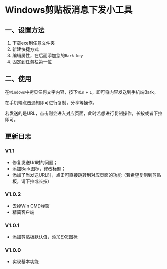 # Windows剪贴板消息下发小工具

## 一、设置方法
1. 下载exe到任意文件夹
2. 新建快捷方式
3. 编辑属性，在后面添加您的`Bark key`
4. 固定到任务栏第一位

## 二、使用
在`Windows`中拷贝任何文字内容，按下`Win` + `1`，即可将内容发送到手机端Bark。

在手机端点击通知即可进行复制，分享等操作。

若发送的是URL，点击则会进入对应页面，此时若想进行复制操作，长按或者下拉即可。

## 更新日志
### V1.1
- 修复发送Url时的问题；
- 添加Bark图标，修改标题；
- 添加了当发送URL时，点击可直接跳转到对应页面的功能（若希望复制到剪贴板，请下拉或长按）

### V1.0.2
- 去掉Win CMD弹窗
- 精简客户端

### V1.0.1
- 添加剪贴板默认值，添加EXE图标

### V1.0.0
- 实现基本功能

